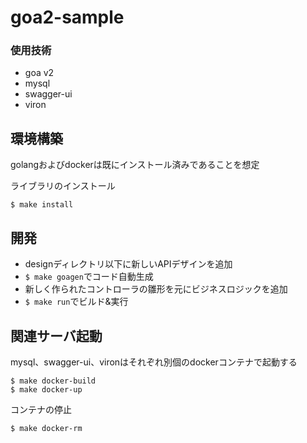 # goa2-sample

### 使用技術
- goa v2
- mysql
- swagger-ui
- viron

## 環境構築
golangおよびdockerは既にインストール済みであることを想定

ライブラリのインストール
```
$ make install
```

## 開発
- designディレクトリ以下に新しいAPIデザインを追加
- ```$ make goagen```でコード自動生成
- 新しく作られたコントローラの雛形を元にビジネスロジックを追加
- ```$ make run```でビルド&実行

## 関連サーバ起動
mysql、swagger-ui、vironはそれぞれ別個のdockerコンテナで起動する

```
$ make docker-build
$ make docker-up
```

コンテナの停止
```
$ make docker-rm
```
